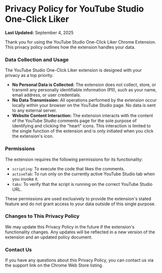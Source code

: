 # Privacy Policy for YouTube Studio One-Click Liker

**Last Updated:** September 4, 2025

Thank you for using the YouTube Studio One-Click Liker Chrome Extension. This privacy policy outlines how the extension handles your data.

### Data Collection and Usage

The YouTube Studio One-Click Liker extension is designed with your privacy as a top priority.

- **No Personal Data is Collected:** The extension does not collect, store, or transmit any personally identifiable information (PII), such as your name, email address, or user credentials.
- **No Data Transmission:** All operations performed by the extension occur locally within your browser on the YouTube Studio page. No data is sent to any external server.
- **Website Content Interaction:** The extension interacts with the content of the YouTube Studio comments page for the sole purpose of identifying and clicking the "heart" icons. This interaction is limited to the single function of the extension and is only initiated when you click the extension's icon.

### Permissions

The extension requires the following permissions for its functionality:

- `scripting`: To execute the code that likes the comments.
- `activeTab`: To run only on the currently active YouTube Studio tab when you invoke it.
- `tabs`: To verify that the script is running on the correct YouTube Studio URL.

These permissions are used exclusively to provide the extension's stated feature and do not grant access to your data outside of this single purpose.

### Changes to This Privacy Policy

We may update this Privacy Policy in the future if the extension's functionality changes. Any updates will be reflected in a new version of the extension and an updated policy document.

### Contact Us

If you have any questions about this Privacy Policy, you can contact us via the support link on the Chrome Web Store listing.
